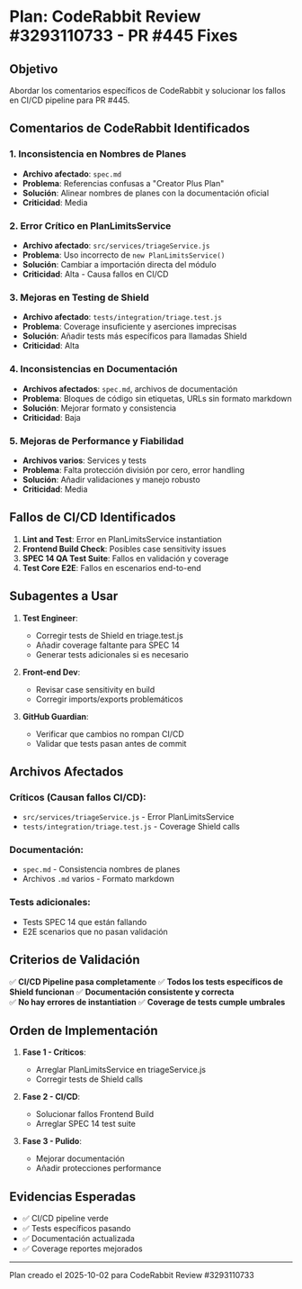 # Plan: CodeRabbit Review #3293110733 - PR #445 Fixes

## Objetivo
Abordar los comentarios específicos de CodeRabbit y solucionar los fallos en CI/CD pipeline para PR #445.

## Comentarios de CodeRabbit Identificados

### 1. Inconsistencia en Nombres de Planes
- **Archivo afectado**: `spec.md`
- **Problema**: Referencias confusas a "Creator Plus Plan"
- **Solución**: Alinear nombres de planes con la documentación oficial
- **Criticidad**: Media

### 2. Error Crítico en PlanLimitsService
- **Archivo afectado**: `src/services/triageService.js`
- **Problema**: Uso incorrecto de `new PlanLimitsService()`
- **Solución**: Cambiar a importación directa del módulo
- **Criticidad**: Alta - Causa fallos en CI/CD

### 3. Mejoras en Testing de Shield
- **Archivo afectado**: `tests/integration/triage.test.js`
- **Problema**: Coverage insuficiente y aserciones imprecisas
- **Solución**: Añadir tests más específicos para llamadas Shield
- **Criticidad**: Alta

### 4. Inconsistencias en Documentación
- **Archivos afectados**: `spec.md`, archivos de documentación
- **Problema**: Bloques de código sin etiquetas, URLs sin formato markdown
- **Solución**: Mejorar formato y consistencia
- **Criticidad**: Baja

### 5. Mejoras de Performance y Fiabilidad
- **Archivos varios**: Services y tests
- **Problema**: Falta protección división por cero, error handling
- **Solución**: Añadir validaciones y manejo robusto
- **Criticidad**: Media

## Fallos de CI/CD Identificados

1. **Lint and Test**: Error en PlanLimitsService instantiation
2. **Frontend Build Check**: Posibles case sensitivity issues
3. **SPEC 14 QA Test Suite**: Fallos en validación y coverage
4. **Test Core E2E**: Fallos en escenarios end-to-end

## Subagentes a Usar

1. **Test Engineer**: 
   - Corregir tests de Shield en triage.test.js
   - Añadir coverage faltante para SPEC 14
   - Generar tests adicionales si es necesario

2. **Front-end Dev**:
   - Revisar case sensitivity en build
   - Corregir imports/exports problemáticos

3. **GitHub Guardian**:
   - Verificar que cambios no rompan CI/CD
   - Validar que tests pasan antes de commit

## Archivos Afectados

### Críticos (Causan fallos CI/CD):
- `src/services/triageService.js` - Error PlanLimitsService
- `tests/integration/triage.test.js` - Coverage Shield calls

### Documentación:
- `spec.md` - Consistencia nombres de planes
- Archivos `.md` varios - Formato markdown

### Tests adicionales:
- Tests SPEC 14 que están fallando
- E2E scenarios que no pasan validación

## Criterios de Validación

✅ **CI/CD Pipeline pasa completamente**
✅ **Todos los tests específicos de Shield funcionan**
✅ **Documentación consistente y correcta**  
✅ **No hay errores de instantiation**
✅ **Coverage de tests cumple umbrales**

## Orden de Implementación

1. **Fase 1 - Críticos**: 
   - Arreglar PlanLimitsService en triageService.js
   - Corregir tests de Shield calls

2. **Fase 2 - CI/CD**:
   - Solucionar fallos Frontend Build 
   - Arreglar SPEC 14 test suite

3. **Fase 3 - Pulido**:
   - Mejorar documentación 
   - Añadir protecciones performance

## Evidencias Esperadas

- ✅ CI/CD pipeline verde
- ✅ Tests específicos pasando
- ✅ Documentación actualizada
- ✅ Coverage reportes mejorados

---

Plan creado el 2025-10-02 para CodeRabbit Review #3293110733